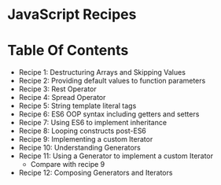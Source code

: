 # JavaScript Recipes

# Table Of Contents
  - Recipe 1: Destructuring Arrays and Skipping Values
  - Recipe 2: Providing default values to function parameters
  - Recipe 3: Rest Operator
  - Recipe 4: Spread Operator
  - Recipe 5: String template literal tags
  - Recipe 6: ES6 OOP syntax including getters and setters
  - Recipe 7: Using ES6 to implement inheritance
  - Recipe 8: Looping constructs post-ES6
  - Recipe 9: Implementing a custom Iterator
  - Recipe 10: Understanding Generators
  - Recipe 11: Using a Generator to implement a custom Iterator
    - Compare with recipe 9
  - Recipe 12: Composing Generators and Iterators